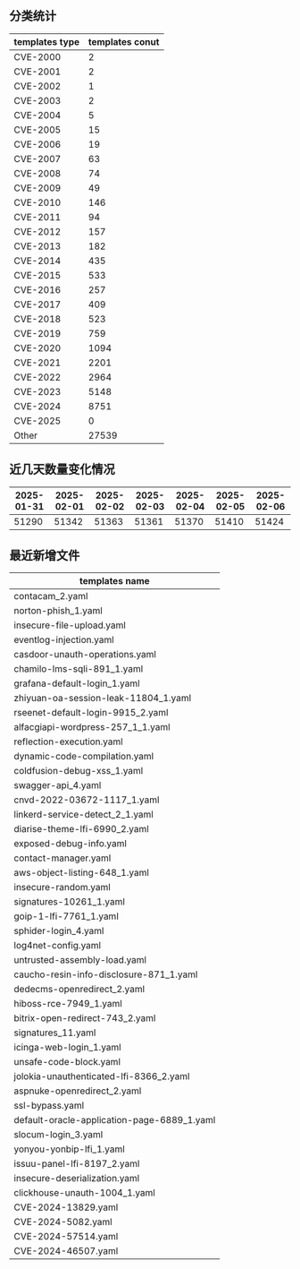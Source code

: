 ## 分类统计
| templates type | templates conut | 
| --- | --- |
| CVE-2000 | 2 |
| CVE-2001 | 2 |
| CVE-2002 | 1 |
| CVE-2003 | 2 |
| CVE-2004 | 5 |
| CVE-2005 | 15 |
| CVE-2006 | 19 |
| CVE-2007 | 63 |
| CVE-2008 | 74 |
| CVE-2009 | 49 |
| CVE-2010 | 146 |
| CVE-2011 | 94 |
| CVE-2012 | 157 |
| CVE-2013 | 182 |
| CVE-2014 | 435 |
| CVE-2015 | 533 |
| CVE-2016 | 257 |
| CVE-2017 | 409 |
| CVE-2018 | 523 |
| CVE-2019 | 759 |
| CVE-2020 | 1094 |
| CVE-2021 | 2201 |
| CVE-2022 | 2964 |
| CVE-2023 | 5148 |
| CVE-2024 | 8751 |
| CVE-2025 | 0 |
| Other | 27539 |
## 近几天数量变化情况
|2025-01-31 | 2025-02-01 | 2025-02-02 | 2025-02-03 | 2025-02-04 | 2025-02-05 | 2025-02-06|
|--- | ------ | ------ | ------ | ------ | ------ | ---|
|51290 | 51342 | 51363 | 51361 | 51370 | 51410 | 51424|
## 最近新增文件
| templates name | 
| --- |
| contacam_2.yaml |
| norton-phish_1.yaml |
| insecure-file-upload.yaml |
| eventlog-injection.yaml |
| casdoor-unauth-operations.yaml |
| chamilo-lms-sqli-891_1.yaml |
| grafana-default-login_1.yaml |
| zhiyuan-oa-session-leak-11804_1.yaml |
| rseenet-default-login-9915_2.yaml |
| alfacgiapi-wordpress-257_1_1.yaml |
| reflection-execution.yaml |
| dynamic-code-compilation.yaml |
| coldfusion-debug-xss_1.yaml |
| swagger-api_4.yaml |
| cnvd-2022-03672-1117_1.yaml |
| linkerd-service-detect_2_1.yaml |
| diarise-theme-lfi-6990_2.yaml |
| exposed-debug-info.yaml |
| contact-manager.yaml |
| aws-object-listing-648_1.yaml |
| insecure-random.yaml |
| signatures-10261_1.yaml |
| goip-1-lfi-7761_1.yaml |
| sphider-login_4.yaml |
| log4net-config.yaml |
| untrusted-assembly-load.yaml |
| caucho-resin-info-disclosure-871_1.yaml |
| dedecms-openredirect_2.yaml |
| hiboss-rce-7949_1.yaml |
| bitrix-open-redirect-743_2.yaml |
| signatures_11.yaml |
| icinga-web-login_1.yaml |
| unsafe-code-block.yaml |
| jolokia-unauthenticated-lfi-8366_2.yaml |
| aspnuke-openredirect_2.yaml |
| ssl-bypass.yaml |
| default-oracle-application-page-6889_1.yaml |
| slocum-login_3.yaml |
| yonyou-yonbip-lfi_1.yaml |
| issuu-panel-lfi-8197_2.yaml |
| insecure-deserialization.yaml |
| clickhouse-unauth-1004_1.yaml |
| CVE-2024-13829.yaml |
| CVE-2024-5082.yaml |
| CVE-2024-57514.yaml |
| CVE-2024-46507.yaml |
